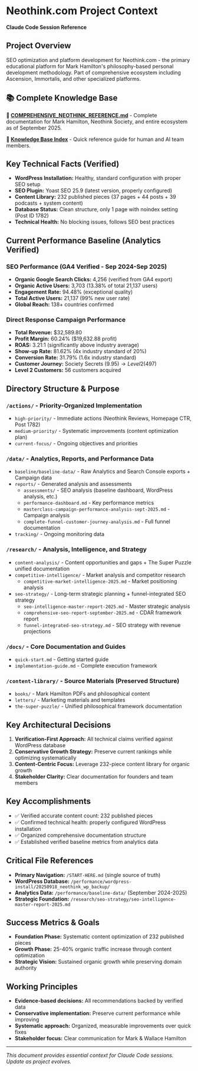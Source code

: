 # Neothink.com Project Context
**Claude Code Session Reference**

## Project Overview
SEO optimization and platform development for Neothink.com - the primary educational platform for Mark Hamilton's philosophy-based personal development methodology. Part of comprehensive ecosystem including Ascension, Immortalis, and other specialized platforms.

## 📚 Complete Knowledge Base
**🔗 [COMPREHENSIVE_NEOTHINK_REFERENCE.md](COMPREHENSIVE_NEOTHINK_REFERENCE.md)** - Complete documentation for Mark Hamilton, Neothink Society, and entire ecosystem as of September 2025.

**🔗 [Knowledge Base Index](docs/KNOWLEDGE_BASE_INDEX.md)** - Quick reference guide for human and AI team members.

## Key Technical Facts (Verified)
- **WordPress Installation:** Healthy, standard configuration with proper SEO setup
- **SEO Plugin:** Yoast SEO 25.9 (latest version, properly configured)
- **Content Library:** 232 published pieces (37 pages + 44 posts + 39 podcasts + system content)
- **Database Status:** Clean structure, only 1 page with noindex setting (Post ID 1782)
- **Technical Health:** No blocking issues, follows SEO best practices

## Current Performance Baseline (Analytics Verified)

### SEO Performance (GA4 Verified - Sep 2024-Sep 2025)
- **Organic Google Search Clicks:** 4,256 (verified from GA4 export)
- **Organic Active Users:** 3,703 (13.38% of total 21,137 users)
- **Engagement Rate:** 94.48% (exceptional quality)
- **Total Active Users:** 21,137 (99% new user rate)
- **Global Reach:** 138+ countries confirmed

### Direct Response Campaign Performance
- **Total Revenue:** $32,589.80
- **Profit Margin:** 60.24% ($19,632.88 profit)
- **ROAS:** 3.21:1 (significantly above industry average)
- **Show-up Rate:** 81.62% (4x industry standard of 20%)
- **Conversion Rate:** 31.79% (1.6x industry standard)
- **Customer Journey:** Society Secrets ($9.95) → Level 2 ($497)
- **Level 2 Customers:** 56 customers acquired

## Directory Structure & Purpose

### `/actions/` - Priority-Organized Implementation
- `high-priority/` - Immediate actions (Neothink Reviews, Homepage CTR, Post 1782)
- `medium-priority/` - Systematic improvements (content optimization plan)
- `current-focus/` - Ongoing objectives and priorities

### `/data/` - Analytics, Reports, and Performance Data
- `baseline/baseline-data/` - Raw Analytics and Search Console exports + Campaign data
- `reports/` - Generated analysis and assessments
  - `assessments/` - SEO analysis (baseline dashboard, WordPress analysis, etc.)
  - `performance-dashboard.md` - Key performance metrics
  - `masterclass-campaign-performance-analysis-sept-2025.md` - Campaign analysis
  - `complete-funnel-customer-journey-analysis.md` - Full funnel documentation
- `tracking/` - Ongoing monitoring data

### `/research/` - Analysis, Intelligence, and Strategy
- `content-analysis/` - Content opportunities and gaps + The Super Puzzle unified documentation
- `competitive-intelligence/` - Market analysis and competitor research
  - `competitive-market-intelligence-2025.md` - Market positioning analysis
- `seo-strategy/` - Long-term strategic planning + funnel-integrated SEO strategy
  - `seo-intelligence-master-report-2025.md` - Master strategic analysis
  - `comprehensive-seo-report-september-2025.md` - CDAR framework report
  - `funnel-integrated-seo-strategy.md` - SEO strategy with revenue projections

### `/docs/` - Core Documentation and Guides
- `quick-start.md` - Getting started guide
- `implementation-guide.md` - Complete execution framework

### `/content-library/` - Source Materials (Preserved Structure)
- `books/` - Mark Hamilton PDFs and philosophical content
- `letters/` - Marketing materials and templates
- `the-super-puzzle/` - Unified philosophical framework documentation


## Key Architectural Decisions
1. **Verification-First Approach:** All technical claims verified against WordPress database
2. **Conservative Growth Strategy:** Preserve current rankings while optimizing systematically
3. **Content-Centric Focus:** Leverage 232-piece content library for organic growth
4. **Stakeholder Clarity:** Clear documentation for founders and team members

## Key Accomplishments
- ✅ Verified accurate content count: 232 published pieces
- ✅ Confirmed technical health: properly configured WordPress installation
- ✅ Organized comprehensive documentation structure
- ✅ Established verified baseline metrics from analytics data

## Critical File References
- **Primary Navigation:** `/START-HERE.md` (single source of truth)
- **WordPress Database:** `/performance/wordpress-install/20250918_neothink_wp_backup/`
- **Analytics Data:** `/performance/baseline-data/` (September 2024-2025)
- **Strategic Foundation:** `/research/seo-strategy/seo-intelligence-master-report-2025.md`

## Success Metrics & Goals
- **Foundation Phase:** Systematic content optimization of 232 published pieces
- **Growth Phase:** 25-40% organic traffic increase through content optimization
- **Strategic Vision:** Sustained organic growth while preserving domain authority

## Working Principles
- **Evidence-based decisions:** All recommendations backed by verified data
- **Conservative implementation:** Preserve current performance while improving
- **Systematic approach:** Organized, measurable improvements over quick fixes
- **Stakeholder focus:** Clear communication for Mark & Wallace Hamilton

---
*This document provides essential context for Claude Code sessions. Update as project evolves.*